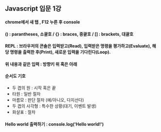 ## Javascript 입문 1강
#### chrome에서 새 탭 , F12 누른 후 console
#### () : parantheses, 소괄호 / {} : braces, 중괄호 / [] : brackets, 대괄호
#### REPL : 브라우저의 콘솔은 입력받고(Read), 입력받은 명령을 평가하고(Evaluate), 해당 명령을 출력한 후(Print), 새로운 입력을 기다린다(Loop).
#### 위 내용과 같은 입력 : 방향키 위 혹은 아래
#### 순서도 기호
- 두 겹의 원 : 시작 혹은 끝
- 타원 : 일반 절차
- 마름모 : 판단 절차 (예/아니오, 다지선다)
- 두 겹의 사각형 : 특수한 상황(대기, 이벤트 발생)
- 화살표 : 절차
#### Hello world 출력하기 : console.log('Hello world!')

